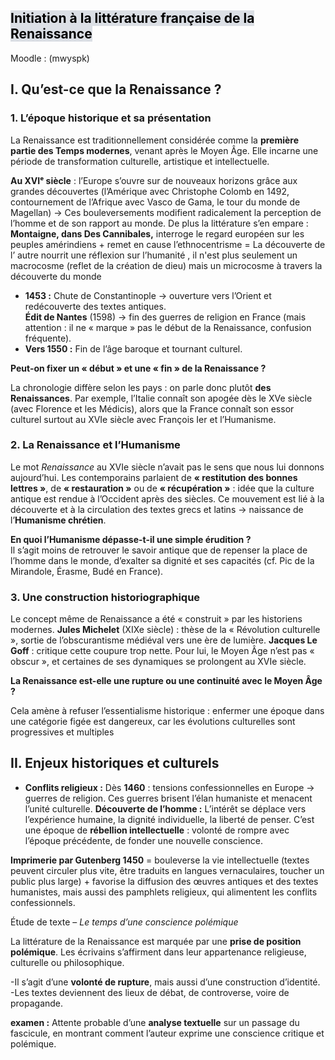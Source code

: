 ## <mark style="background: #CACFD9A6;">Initiation à la littérature française de la Renaissance</mark> 

Moodle : (mwyspk)
## I. Qu’est-ce que la Renaissance ?

### 1. L’époque historique et sa présentation 

La Renaissance est traditionnellement considérée comme la **première partie des Temps modernes**, venant après le Moyen Âge. Elle incarne une période de transformation culturelle, artistique et intellectuelle.

**Au XVIᵉ siècle** : l’Europe s’ouvre sur de nouveaux horizons grâce aux grandes découvertes (l’Amérique avec Christophe Colomb en 1492, contournement de l’Afrique avec Vasco de Gama, le tour du monde de Magellan) → Ces bouleversements modifient radicalement la perception de l’homme et de son rapport au monde.
De plus la littérature s’en empare : **Montaigne, dans Des Cannibales,** interroge le regard européen sur les peuples amérindiens + remet en cause l’ethnocentrisme = La découverte de l’ autre nourrit une réflexion sur l’humanité , il n'est plus seulement un macrocosme (reflet de la création de dieu) mais un microcosme à travers la découverte du monde 

- **1453 :** Chute de Constantinople → ouverture vers l’Orient et redécouverte des textes antiques.    
**Édit de Nantes**  (1598) → fin des guerres de religion en France (mais attention : il ne « marque » pas le début de la Renaissance, confusion fréquente).    
- **Vers 1550 :** Fin de l’âge baroque et tournant culturel.

**Peut-on fixer un « début » et une « fin » de la Renaissance ?**

La chronologie diffère selon les pays : on parle donc plutôt **des Renaissances**. Par exemple, l’Italie connaît son apogée dès le XVe siècle (avec Florence et les Médicis), alors que la France connaît son essor culturel surtout au XVIe siècle avec François Ier et l’Humanisme.

### 2. La Renaissance et l’Humanisme

Le mot _Renaissance_ au XVIe siècle n’avait pas le sens que nous lui donnons aujourd’hui.
Les contemporains parlaient de **« restitution des bonnes lettres »**, de **« restauration »** ou de **« récupération »** : idée que la culture antique est rendue à l’Occident après des siècles.
Ce mouvement est lié à la découverte et à la circulation des textes grecs et latins → naissance de l’**Humanisme chrétien**.

**En quoi l’Humanisme dépasse-t-il une simple érudition ?**  
Il s’agit moins de retrouver le savoir antique que de repenser la place de l’homme dans le monde, d’exalter sa dignité et ses capacités (cf. Pic de la Mirandole, Érasme, Budé en France).

### 3. Une construction historiographique

Le concept même de Renaissance a été « construit » par les historiens modernes.
**Jules Michelet** (XIXe siècle) : thèse de la « Révolution culturelle », sortie de l’obscurantisme médiéval vers une ère de lumière.
**Jacques Le Goff** : critique cette coupure trop nette. Pour lui, le Moyen Âge n’est pas « obscur », et certaines de ses dynamiques se prolongent au XVIe siècle.

**La Renaissance est-elle une rupture ou une continuité avec le Moyen Âge ?**

Cela amène à refuser l’essentialisme historique : enfermer une époque dans une catégorie figée est dangereux, car les évolutions culturelles sont progressives et multiples

## II. Enjeux historiques et culturels

- **Conflits religieux :**
Dès **1460** : tensions confessionnelles en Europe → guerres de religion.
Ces guerres brisent l’élan humaniste et menacent l’unité culturelle.
**Découverte de l’homme :**  L’intérêt se déplace vers l’expérience humaine, la dignité individuelle, la liberté de penser. C’est une époque de **rébellion intellectuelle** : volonté de rompre avec l’époque précédente, de fonder une nouvelle conscience.

**Imprimerie par Gutenberg 1450** = bouleverse la vie intellectuelle (textes peuvent circuler plus vite, être traduits en langues vernaculaires, toucher un public plus large) + favorise la diffusion des œuvres antiques et des textes humanistes, mais aussi des pamphlets religieux, qui alimentent les conflits confessionnels.

Étude de texte – _Le temps d’une conscience polémique_

La littérature de la Renaissance est marquée par une **prise de position polémique**. Les écrivains s’affirment dans leur appartenance religieuse, culturelle ou philosophique.

-Il s’agit d’une **volonté de rupture**, mais aussi d’une construction d’identité.
-Les textes deviennent des lieux de débat, de controverse, voire de propagande.

**examen :** Attente probable d’une **analyse textuelle** sur un passage du fascicule, en montrant comment l’auteur exprime une conscience critique et polémique.





